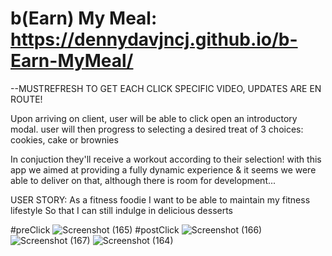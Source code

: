 # b(Earn) My Meal: https://dennydavjncj.github.io/b-Earn-MyMeal/
 
--MUSTREFRESH TO GET EACH CLICK SPECIFIC VIDEO, UPDATES ARE EN ROUTE! 

Upon arriving on client, user will be able to click open an introductory modal. user will then progress to selecting a desired treat of 3 choices: cookies, cake or brownies

In conjuction they'll receive a workout according to their selection! with this app we aimed at providing a fully dynamic experience & it seems we were able to deliver on that, although there is room for development...

 USER STORY:
As a fitness foodie
I want to be able to maintain my fitness lifestyle
So that I can still indulge in delicious desserts

#preClick
![Screenshot (165)](https://user-images.githubusercontent.com/62162419/97796152-f0b7c180-1be4-11eb-990b-c1fcc6dfc8d0.png)
#postClick
![Screenshot (166)](https://user-images.githubusercontent.com/62162419/97796151-ef869480-1be4-11eb-8f28-b43eb5269f27.png)
![Screenshot (167)](https://user-images.githubusercontent.com/62162419/97796153-f0b7c180-1be4-11eb-8824-71010d96e062.png)
![Screenshot (164)](https://user-images.githubusercontent.com/62162419/97946167-90955c80-1d57-11eb-97a8-26f2c31b733b.png)
